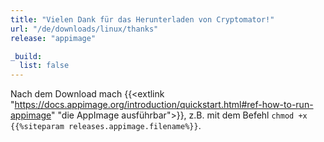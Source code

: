```yaml
---
title: "Vielen Dank für das Herunterladen von Cryptomator!"
url: "/de/downloads/linux/thanks"
release: "appimage"

_build:
  list: false
---
```


Nach dem Download mach {{<extlink "https://docs.appimage.org/introduction/quickstart.html#ref-how-to-run-appimage" "die AppImage ausführbar">}}, z.B. mit dem Befehl `chmod +x {{%siteparam releases.appimage.filename%}}`.
